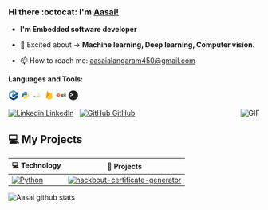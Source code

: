 ### Hi there :octocat: I'm [Aasai!]()

- **I'm Embedded software developer**  

- 🌱 Excited about -> **Machine learning, Deep learning, Computer vision.**
- 📫 How to reach me: aasaialangaram450@gmail.com 

**Languages and Tools:**  

<code><img height="20" src="https://raw.githubusercontent.com/github/explore/80688e429a7d4ef2fca1e82350fe8e3517d3494d/topics/cpp/cpp.png"></code>
<code><img height="20" src="https://raw.githubusercontent.com/github/explore/80688e429a7d4ef2fca1e82350fe8e3517d3494d/topics/python/python.png"></code>
<code><img height="20" src="https://raw.githubusercontent.com/github/explore/80688e429a7d4ef2fca1e82350fe8e3517d3494d/topics/mysql/mysql.png"></code>
<code><img height="20" src="https://raw.githubusercontent.com/github/explore/80688e429a7d4ef2fca1e82350fe8e3517d3494d/topics/firebase/firebase.png"></code>
<code><img height="20" src="https://raw.githubusercontent.com/github/explore/80688e429a7d4ef2fca1e82350fe8e3517d3494d/topics/git/git.png"></code>
<code><img height="20" src="https://raw.githubusercontent.com/github/explore/80688e429a7d4ef2fca1e82350fe8e3517d3494d/topics/terminal/terminal.png"></code>

<img align="right" alt="GIF" src="https://media.giphy.com/media/Ah3zHH7hvsSB2/giphy.gif" />

[![Linkedin](https://i.stack.imgur.com/gVE0j.png) LinkedIn](https://www.linkedin.com/in/aasaialangaram-%F0%9F%A4%96-b614b2a2/)
&nbsp; [![GitHub](https://i.stack.imgur.com/tskMh.png) GitHub](https://github.com/AasaiAlangaram) 

## 💻 My Projects

<!-- START OF PROFILE STACK, DO NOT REMOVE -->
| 💻 **Technology** | 🚀 **Projects** |
|-|-|
| [![Python](https://img.shields.io/static/v1?label=&message=Python&color=3C78A9&logo=python&logoColor=FFFFFF)](https://www.python.org/) | [![hackbout-certificate-generator](https://img.shields.io/static/v1?label=hackbout-certificate-generator&message=%20&color=000605&logo=github&logoColor=white&labelColor=000605)](https://github.com/AasaiAlangaram/Python-LIN-Diagnostic-Tool) |

![Aasai github stats](https://github-readme-stats.vercel.app/api?username=AasaiAlangaram&show_icons=true&hide_border=true)
<!--
**AasaiAlangaram/AasaiAlangaram** is a ✨ _special_ ✨ repository because its `README.md` (this file) appears on your GitHub profile.

Here are some ideas to get you started:

- 🔭 I’m currently working on Embedded software development 
- 🌱 I’m currently learning ...
- 👯 I’m looking to collaborate on ...
- 🤔 I’m looking for help with ...
- 💬 Ask me about ...
- 📫 How to reach me: ...
- 😄 Pronouns: ...
- ⚡ Fun fact: ...
**1996** :baby: :arrow_right: **2000 ~ 2012**(school) :school: :arrow_right: **2013 ~ 2017**(Bachelor in Electronics engineering) :boy: :arrow_right: **2017** ~ :office: 
-->

